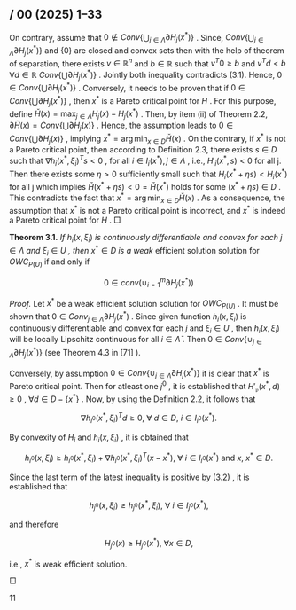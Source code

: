 ## / 00 (2025) 1–33

On contrary, assume that  $0 \notin Conv\left\{\bigcup_{j \in \Lambda} \partial H_j(x^*)\right\}$ . Since,  $Conv\left\{\bigcup_{j \in \Lambda} \partial H_j(x^*)\right\}$  and  $\{0\}$  are closed and convex sets then with the help of theorem of separation, there exists  $v \in \mathbb{R}^n$  and  $b \in \mathbb{R}$  such that  $v^T 0 \ge b$  and  $v^T d < b \,\forall d \in \mathbb{R}$  $Conv\Big\{\bigcup \partial H_j(x^*)\Big\}$ . Jointly both inequality contradicts (3.1). Hence,  $0 \in Conv\Big\{\bigcup \partial H_j(x^*)\Big\}$ . Conversely, it needs to be proven that if  $0 \in Conv\left\{\bigcup \partial H_j(x^*)\right\}$ , then  $x^*$  is a Pareto critical point for  $H$ . For this purpose, define  $\check{H}(x) = \max_{j \in \Lambda} H_j(x) - H_j(x^*)$ . Then, by item (ii) of Theorem 2.2,  $\partial \check{H}(x) = Conv\left\{\bigcup \partial H_j(x)\right\}$ . Hence, the assumption leads to  $0 \in Conv\left\{\bigcup \partial H_j(x)\right\}$ , implying  $x^* = \arg\min_{x \in D} \check{H}(x)$ . On the contrary, if  $x^*$  is not a Pareto critical point, then according to Definition 2.3, there exists  $s \in D$  such that  $\nabla h_i(x^*, \xi_i)^T s < 0$ , for all  $i \in I_i(x^*), j \in \Lambda$ , i.e.,  $H'_i(x^*, s) < 0$  for all j. Then there exists some  $\eta > 0$  sufficiently small such that  $H_i(x^* + \eta s) < H_i(x^*)$  for all j which implies  $\check{H}(x^* + \eta s) < 0 = \check{H}(x^*)$  holds for some  $(x^* + \eta s) \in D$ . This contradicts the fact that  $x^* = \arg\min_{x \in D} \check{H}(x)$ . As a consequence, the assumption that  $x^*$  is not a Pareto critical point is incorrect, and  $x^*$  is indeed a Pareto critical point for  $H$ .  $\Box$ 

**Theorem 3.1.** *If*  $h_i(x,\xi_i)$  *is continuously differentiable and convex for each*  $j \in \Lambda$  *and*  $\xi_i \in U$ *, then*  $x^* \in D$  *is a weak* efficient solution solution for  $OWC_{P(U)}$  if and only if

$$0 \in conv\left(\cup_{i=1}^{m} \partial H_{j}(x^{*})\right)$$

*Proof.* Let  $x^*$  be a weak efficient solution solution for  $OWC_{P(U)}$ . It must be shown that  $0 \in Conv_{j \in \Lambda} \partial H_j(x^*)$ . Since given function  $h_i(x,\xi_i)$  is continuously differentiable and convex for each *j* and  $\xi_i \in U$ , then  $h_i(x,\xi_i)$  will be locally Lipschitz continuous for all  $i \in \bar{\Lambda}$ . Then  $0 \in Conv\{\cup_{j \in \Lambda} \partial H_j(x^*)\}$  (see Theorem 4.3 in [71] ).

Conversely, by assumption  $0 \in Conv\{\cup_{j \in \Lambda} \partial H_j(x^*)\}$  it is clear that  $x^*$  is Pareto critical point. Then for atleast one  $j^0$ , it is established that  $H'_{\mathfrak{p}}(x^*, d) \ge 0$ ,  $\forall d \in D - \{x^*\}$ . Now, by using the Definition 2.2, it follows that

$$\nabla h_{i^0}(x^*, \xi_i)^T d \ge 0, \ \forall \ d \in D, \ i \in I_{i^0}(x^*). \tag{3.2}$$

By convexity of  $H_i$  and  $h_i(x,\xi_i)$ , it is obtained that

$$h_{i^0}(x,\xi_i) \ge h_{i^0}(x^*,\xi_i) + \nabla h_{i^0}(x^*,\xi_i)^T (x-x^*), \ \forall \ i \in I_{i^0}(x^*) \text{ and } x, \ x^* \in D.$$

Since the last term of the latest inequality is positive by  $(3.2)$ , it is established that

$$h_{j^0}(x,\xi_i) \ge h_{j^0}(x^*,\xi_i), \ \forall \ i \in I_{j^0}(x^*),$$

and therefore

$$H_{j^0}(x) \ge H_{j^0}(x^*), \ \forall x \in D,$$

i.e.,  $x^*$  is weak efficient solution.

 $\Box$ 

11